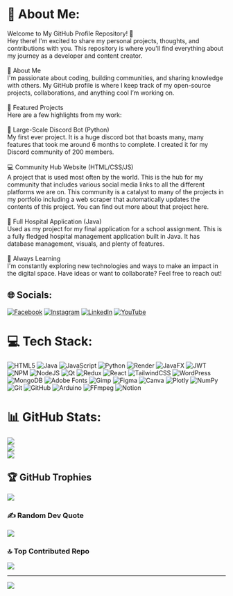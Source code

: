 # 💫 About Me:
Welcome to My GitHub Profile Repository! 👋<br>Hey there! I'm excited to share my personal projects, thoughts, and contributions with you. This repository is where you'll find everything about my journey as a developer and content creator.<br><br>🚀 About Me<br>I'm passionate about coding, building communities, and sharing knowledge with others. My GitHub profile is where I keep track of my open-source projects, collaborations, and anything cool I’m working on.<br><br>📌 Featured Projects<br>Here are a few highlights from my work:<br><br>🤳 Large-Scale Discord Bot (Python)<br>My first ever project. It is a huge discord bot that boasts many, many features that took me around 6 months to complete. I created it for my Discord community of 200 members.<br><br>💻 Community Hub Website (HTML/CSS/JS)<br>A project that is used most often by the world. This is the hub for my community that includes various social media links to all the different platforms we are on. This community is a catalyst to many of the projects in my portfolio including a web scraper that automatically updates the contents of this project. You can find out more about that project here.<br><br>🏥 Full Hospital Application (Java)<br>Used as my project for my final application for a school assignment. This is a fully fledged hospital management application built in Java. It has database management, visuals, and plenty of features.<br><br>🌱 Always Learning<br>I'm constantly exploring new technologies and ways to make an impact in the digital space. Have ideas or want to collaborate? Feel free to reach out!


## 🌐 Socials:
[![Facebook](https://img.shields.io/badge/Facebook-%231877F2.svg?logo=Facebook&logoColor=white)](https://facebook.com/guy.j.mckechnie) [![Instagram](https://img.shields.io/badge/Instagram-%23E4405F.svg?logo=Instagram&logoColor=white)](https://instagram.com/guy.j.mckechnie) [![LinkedIn](https://img.shields.io/badge/LinkedIn-%230077B5.svg?logo=linkedin&logoColor=white)](https://linkedin.com/in/guymckechnie) [![YouTube](https://img.shields.io/badge/YouTube-%23FF0000.svg?logo=YouTube&logoColor=white)](https://youtube.com/@GuyMcKechnie) 

# 💻 Tech Stack:
![HTML5](https://img.shields.io/badge/html5-%23E34F26.svg?style=for-the-badge&logo=html5&logoColor=white) ![Java](https://img.shields.io/badge/java-%23ED8B00.svg?style=for-the-badge&logo=openjdk&logoColor=white) ![JavaScript](https://img.shields.io/badge/javascript-%23323330.svg?style=for-the-badge&logo=javascript&logoColor=%23F7DF1E) ![Python](https://img.shields.io/badge/python-3670A0?style=for-the-badge&logo=python&logoColor=ffdd54) ![Render](https://img.shields.io/badge/Render-%46E3B7.svg?style=for-the-badge&logo=render&logoColor=white) ![JavaFX](https://img.shields.io/badge/javafx-%23FF0000.svg?style=for-the-badge&logo=javafx&logoColor=white) ![JWT](https://img.shields.io/badge/JWT-black?style=for-the-badge&logo=JSON%20web%20tokens) ![NPM](https://img.shields.io/badge/NPM-%23CB3837.svg?style=for-the-badge&logo=npm&logoColor=white) ![NodeJS](https://img.shields.io/badge/node.js-6DA55F?style=for-the-badge&logo=node.js&logoColor=white) ![Qt](https://img.shields.io/badge/Qt-%23217346.svg?style=for-the-badge&logo=Qt&logoColor=white) ![Redux](https://img.shields.io/badge/redux-%23593d88.svg?style=for-the-badge&logo=redux&logoColor=white) ![React](https://img.shields.io/badge/react-%2320232a.svg?style=for-the-badge&logo=react&logoColor=%2361DAFB) ![TailwindCSS](https://img.shields.io/badge/tailwindcss-%2338B2AC.svg?style=for-the-badge&logo=tailwind-css&logoColor=white) ![WordPress](https://img.shields.io/badge/WordPress-%23117AC9.svg?style=for-the-badge&logo=WordPress&logoColor=white) ![MongoDB](https://img.shields.io/badge/MongoDB-%234ea94b.svg?style=for-the-badge&logo=mongodb&logoColor=white) ![Adobe Fonts](https://img.shields.io/badge/Adobe%20Fonts-000B1D.svg?style=for-the-badge&logo=Adobe%20Fonts&logoColor=white) ![Gimp](https://img.shields.io/badge/Gimp-657D8B?style=for-the-badge&logo=gimp&logoColor=FFFFFF) ![Figma](https://img.shields.io/badge/figma-%23F24E1E.svg?style=for-the-badge&logo=figma&logoColor=white) ![Canva](https://img.shields.io/badge/Canva-%2300C4CC.svg?style=for-the-badge&logo=Canva&logoColor=white) ![Plotly](https://img.shields.io/badge/Plotly-%233F4F75.svg?style=for-the-badge&logo=plotly&logoColor=white) ![NumPy](https://img.shields.io/badge/numpy-%23013243.svg?style=for-the-badge&logo=numpy&logoColor=white) ![Git](https://img.shields.io/badge/git-%23F05033.svg?style=for-the-badge&logo=git&logoColor=white) ![GitHub](https://img.shields.io/badge/github-%23121011.svg?style=for-the-badge&logo=github&logoColor=white) ![Arduino](https://img.shields.io/badge/-Arduino-00979D?style=for-the-badge&logo=Arduino&logoColor=white) ![FFmpeg](https://shields.io/badge/FFmpeg-%23171717.svg?logo=ffmpeg&style=for-the-badge&labelColor=171717&logoColor=5cb85c) ![Notion](https://img.shields.io/badge/Notion-%23000000.svg?style=for-the-badge&logo=notion&logoColor=white)
# 📊 GitHub Stats:
![](https://github-readme-stats.vercel.app/api?username=guymckechnie&theme=dark&hide_border=false&include_all_commits=true&count_private=true)<br/>
![](https://github-readme-streak-stats.herokuapp.com/?user=guymckechnie&theme=dark&hide_border=false)<br/>
![](https://github-readme-stats.vercel.app/api/top-langs/?username=guymckechnie&theme=dark&hide_border=false&include_all_commits=true&count_private=true&layout=compact)

## 🏆 GitHub Trophies
![](https://github-profile-trophy.vercel.app/?username=guymckechnie&theme=radical&no-frame=false&no-bg=false&margin-w=4)

### ✍️ Random Dev Quote
![](https://quotes-github-readme.vercel.app/api?type=horizontal&theme=radical)

### 🔝 Top Contributed Repo
![](https://github-contributor-stats.vercel.app/api?username=guymckechnie&limit=5&theme=radical&combine_all_yearly_contributions=true)

---
[![](https://visitcount.itsvg.in/api?id=guymckechnie&icon=2&color=0)](https://visitcount.itsvg.in)

<!-- Proudly created with GPRM ( https://gprm.itsvg.in ) -->
